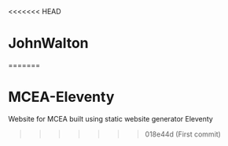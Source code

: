 <<<<<<< HEAD
# JohnWalton
=======
# MCEA-Eleventy
Website for MCEA built using static website generator Eleventy
>>>>>>> 018e44d (First commit)
